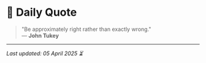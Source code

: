 # 📜 Daily Quote

> "Be approximately right rather than exactly wrong."  
> — **John Tukey**

---

_Last updated: 05 April 2025 ⏳_
